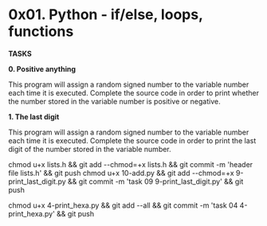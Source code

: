 # 0x01. Python - if/else, loops, functions

<strong>TASKS</strong>

<b>0. Positive anything</b>

<p>This program will assign a random signed number to the variable number each time it is executed. Complete the source code in order to print whether the number stored in the variable number is positive or negative.</p>

<b>1. The last digit</b>


<p>This program will assign a random signed number to the variable number each time it is executed. Complete the source code in order to print the last digit of the number stored in the variable number.</p>

chmod u+x lists.h && git add --chmod=+x lists.h && git commit -m 'header file lists.h' && git push
chmod u+x 10-add.py && git add --chmod=+x 9-print_last_digit.py && git commit -m 'task 09 9-print_last_digit.py' && git push

chmod u+x 4-print_hexa.py && git add --all && git commit -m 'task 04 4-print_hexa.py' && git push
